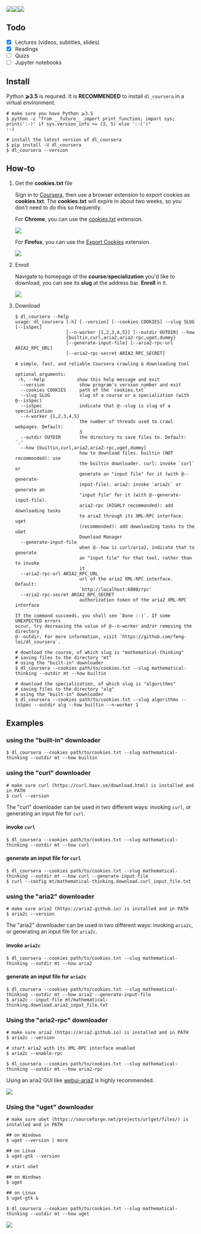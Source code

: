 [![](https://travis-ci.org/FLZ101/dl_coursera.svg?branch=master)](https://travis-ci.org/FLZ101/dl_coursera/builds)[![](https://img.shields.io/pypi/v/dl_coursera)](https://pypi.org/project/dl-coursera/)[![](https://img.shields.io/github/license/FLZ101/dl_coursera)](https://github.com/FLZ101/dl_coursera/blob/master/LICENSE.txt)

## Todo

- [x] Lectures (videos, subtitles, slides)
- [x] Readings
- [ ] Quizs
- [ ] Jupyter notebooks

## Install

Python **⩾3.5** is required. It is **RECOMMENDED** to install `dl_coursera` in a virtual environment.

```
# make sure you have Python ⩾3.5
$ python -c "from __future__ import print_function; import sys; print(':-)' if sys.version_info >= (3, 5) else ':-(')"
:-)

# install the latest version of dl_coursera
$ pip install -U dl_coursera
$ dl_coursera --version
```

## How-to

1. Get the **cookies.txt** file

   Sign in to [Coursera](https://www.coursera.org/), then use a browser extension to export cookies as **cookies.txt**. The **cookies.txt** will expire in about two weeks, so you don't need to do this so frequently.

   For **Chrome**, you can use the [cookies.txt](https://chrome.google.com/webstore/detail/cookiestxt/njabckikapfpffapmjgojcnbfjonfjfg) extension.

   ![](https://raw.githubusercontent.com/feng-lei/dl_coursera/master/doc/1.png)

   For **Firefox**, you can use the [Export Cookies](https://addons.mozilla.org/en-US/firefox/addon/export-cookies-txt/?src=search) extension.

   ![](https://raw.githubusercontent.com/feng-lei/dl_coursera/master/doc/2.png)

2. Enroll

   Navigate to homepage of the **course**/**specialization** you'd like to download, you can see its **slug** at the address bar. **Enroll** in it.

   ![](https://raw.githubusercontent.com/feng-lei/dl_coursera/master/doc/0.png)

3. Download

   ```
   $ dl_coursera --help
   usage: dl_coursera [-h] [--version] [--cookies COOKIES] --slug SLUG [--isSpec]
                      [--n-worker {1,2,3,4,5}] [--outdir OUTDIR] --how
                      {builtin,curl,aria2,aria2-rpc,uget,dummy}
                      [--generate-input-file] [--aria2-rpc-url ARIA2_RPC_URL]
                      [--aria2-rpc-secret ARIA2_RPC_SECRET]

   A simple, fast, and reliable Coursera crawling & downloading tool

   optional arguments:
    -h, --help            show this help message and exit
     --version             show program's version number and exit
     --cookies COOKIES     path of the `cookies.txt`
     --slug SLUG           slug of a course or a specializtion (with @--isSpec)
     --isSpec              indicate that @--slug is slug of a specialization
     --n-worker {1,2,3,4,5}
                           the number of threads used to crawl webpages. Default:
                           3
     --outdir OUTDIR       the directory to save files to. Default: `.'
     --how {builtin,curl,aria2,aria2-rpc,uget,dummy}
                           how to download files. builtin (NOT recommonded): use
                           the builtin downloader. curl: invoke `curl` or
                           generate an "input file" for it (with @--generate-
                           input-file). aria2: invoke `aria2c` or generate an
                           "input file" for it (with @--generate-input-file).
                           aria2-rpc (HIGHLY recommonded): add downloading tasks
                           to aria2 through its XML-RPC interface. uget
                           (recommonded): add downloading tasks to the uGet
                           Download Manager
     --generate-input-file
                           when @--how is curl/aria2, indicate that to generate
                           an "input file" for that tool, rather than to invoke
                           it
     --aria2-rpc-url ARIA2_RPC_URL
                           url of the aria2 XML-RPC interface. Default:
                           `http://localhost:6800/rpc'
     --aria2-rpc-secret ARIA2_RPC_SECRET
                           authorization token of the aria2 XML-RPC interface

   If the command succeeds, you shall see `Done :-)`. If some UNEXPECTED errors
   occur, try decreasing the value of @--n-worker and/or removing the directory
   @--outdir. For more information, visit `https://github.com/feng-lei/dl_coursera`.
   ```

   ```
   # download the course, of which slug is "mathematical-thinking"
   # saving files to the directory "mt"
   # using the "built-in" downloader
   $ dl_coursera --cookies path/to/cookies.txt --slug mathematical-thinking --outdir mt --how builtin
   ```

   ```
   # download the specialization, of which slug is "algorithms"
   # saving files to the directory "alg"
   # using the "built-in" downloader
   $ dl_coursera --cookies path/to/cookies.txt --slug algorithms --isSpec --outdir alg --how builtin --n-worker 1
   ```

## Examples

### using the "built-in" downloader

```
$ dl_coursera --cookies path/to/cookies.txt --slug mathematical-thinking --outdir mt --how builtin
```

### using the "curl" downloader

```
# make sure curl (https://curl.haxx.se/download.html) is installed and in PATH
$ curl --version
```

The "curl" downloader can be used in two different ways: invoking `curl`, or generating an input file for `curl`.

#### invoke `curl`

```
$ dl_coursera --cookies path/to/cookies.txt --slug mathematical-thinking --outdir mt --how curl
```

#### generate an input file for `curl`

```
$ dl_coursera --cookies path/to/cookies.txt --slug mathematical-thinking --outdir mt --how curl --generate-input-file
$ curl --config mt/mathematical-thinking.download.curl_input_file.txt
```

### using the "aria2" downloader

```
# make sure aria2 (https://aria2.github.io) is installed and in PATH
$ aria2c --version
```

The "aria2" downloader can be used in two different ways: invoking `aria2c`, or generating an input file for `aria2c`.

#### invoke `aria2c`

```
$ dl_coursera --cookies path/to/cookies.txt --slug mathematical-thinking --outdir mt --how aria2
```

#### generate an input file for `aria2c`

```
$ dl_coursera --cookies path/to/cookies.txt --slug mathematical-thinking --outdir mt --how aria2 --generate-input-file
$ aria2c --input-file mt/mathematical-thinking.download.aria2_input_file.txt
```

### Using the "aria2-rpc" downloader

```
# make sure aria2 (https://aria2.github.io) is installed and in PATH
$ aria2c --version
```

```
# start aria2 with its XML-RPC interface enabled
$ aria2c --enable-rpc
```

```
$ dl_coursera --cookies path/to/cookies.txt --slug mathematical-thinking --outdir mt --how aria2-rpc
```

Using an aria2 GUI like [webui-aria2](https://github.com/ziahamza/webui-aria2) is highly recommended.

![](https://raw.githubusercontent.com/feng-lei/dl_coursera/master/doc/3.png)

### Using the "uget" downloader

```
# make sure uGet (https://sourceforge.net/projects/urlget/files/) is installed and in PATH

## on Windows
$ uget --version | more

## on Linux
$ uget-gtk --version
```

```
# start uGet

## on Windows
$ uget

## on Linux
$ uget-gtk &
```

```
$ dl_coursera --cookies path/to/cookies.txt --slug mathematical-thinking --outdir mt --how uget
```

![](https://raw.githubusercontent.com/feng-lei/dl_coursera/master/doc/4.png)

